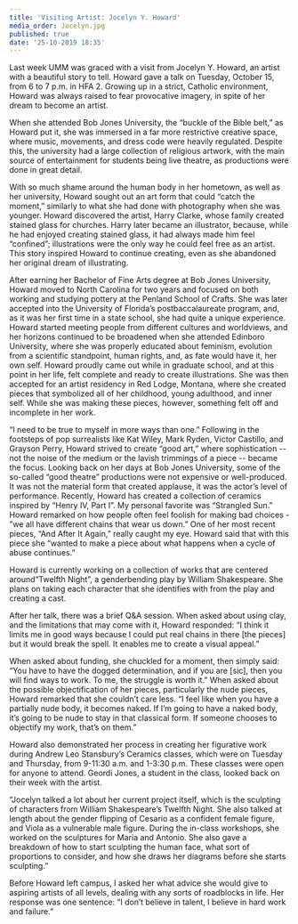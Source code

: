 ```yaml
---
title: 'Visiting Artist: Jocelyn Y. Howard'
media_order: Jocelyn.jpg
published: true
date: '25-10-2019 18:35'
---
```


Last week UMM was graced with a visit from Jocelyn Y. Howard, an artist with a beautiful story to tell. Howard gave a talk on Tuesday, October 15, from 6 to 7 p.m. in HFA 2. Growing up in a strict, Catholic environment, Howard was always raised to fear provocative imagery,  in spite of her dream to become an artist.

When she attended Bob Jones University, the “buckle of the Bible belt,” as Howard put it, she was immersed in a far more restrictive creative space, where music, movements, and dress code were heavily regulated. Despite this, the university had a large collection of religious artwork, with the main source of entertainment for students being live theatre, as productions were done in great detail. 

With so much shame around the human body in her hometown, as well as her university, Howard sought out an art form that could “catch the moment,” similarly to what she had done with photography when she was younger. Howard discovered the artist, Harry Clarke, whose family created stained glass for churches. Harry later became an illustrator, because, while he had enjoyed creating stained glass, it had always made him feel “confined”; illustrations were the only way he could feel free as an artist. This story inspired Howard to continue creating, even as she abandoned her original dream of illustrating.

After earning her Bachelor of Fine Arts degree at Bob Jones University, Howard moved to North Carolina for two years and focused on both working and studying pottery at the Penland School of Crafts. She was later accepted into the University of Florida’s postbaccalaureate program, and, as it was her first time in a state school, she had quite a unique experience. Howard started meeting people from different cultures and worldviews, and her horizons continued to be broadened when she attended Edinboro University, where she was properly educated about feminism, evolution from a scientific standpoint, human rights, and, as fate would have it, her own self. Howard proudly came out while in graduate school, and at this point in her life, felt complete and ready to create illustrations. She was then accepted for
an artist residency in Red Lodge, Montana, where she created pieces that symbolized all of her childhood, young adulthood, and inner self. While she was making these pieces, however, something felt off and incomplete in her work. 

“I need to be true to myself in more ways than one.” Following in the footsteps of pop surrealists like Kat Wiley, Mark Ryden, Victor Castillo, and Grayson Perry, Howard strived to create “good art,” where sophistication -- not the noise of the medium or the lavish trimmings of a piece -- became the focus. Looking back on her days at Bob Jones University, some of the so-called “good theatre” productions were not expensive or well-produced. It was not the material form that created applause, it was the actor’s level of performance. Recently, Howard has created a collection of ceramics inspired by “Henry IV, Part I”. My personal favorite was “Strangled Sun.” Howard remarked on how people often feel foolish for making bad choices - ”we all have different chains that wear us down.” One of her most recent pieces, “And After It Again,” really caught my eye. Howard said that with this piece she “wanted to make a piece about what happens when a cycle of abuse continues.” 

Howard is currently working on a collection of works that are centered around“Twelfth Night”, a genderbending play by William Shakespeare. She plans on taking each character that she identifies with from the play and creating a cast.

After her talk, there was a brief Q&A session. When asked about using clay, and the limitations that may come with it, Howard responded: “I think it limits me in good ways because I could put real chains in there [the pieces] but it would break the spell. It enables me to create a visual appeal.”

When asked about funding, she chuckled for a moment, then simply said: “You have to have the dogged determination, and if you are [sic], then you will find ways to work. To me, the struggle is worth it.” When asked about the possible objectification of her pieces, particularly the nude pieces, Howard remarked that she couldn’t care less. “I feel like when you have a partially nude body, it becomes naked. If I’m going to have a naked body, it’s going to be nude to stay in that classical form. If someone chooses to objectify my work, that’s on them.”

Howard also demonstrated her process in creating her figurative work during Andrew Leo Stansbury’s Ceramics classes, which were on Tuesday and Thursday, from
9-11:30 a.m. and 1-3:30 p.m. These classes were open for anyone to attend. Geordi Jones, a student in the class, looked back on their week with the artist.

“Jocelyn talked a lot about her current project itself, which is the sculpting of characters from William Shakespeare’s Twelfth Night. She also talked at length about the
gender flipping of Cesario as a confident female figure, and Viola as a vulnerable male figure. During the in-class workshops, she worked on the sculptures for Maria and Antonio. She also gave a breakdown of how to start sculpting the human face, what sort of proportions to consider, and how she draws her diagrams before she starts sculpting.”

Before Howard left campus, I asked her what advice she would give to aspiring artists of all levels, dealing with any sorts of roadblocks in life. Her response was one
sentence: “I don’t believe in talent, I believe in hard work and failure.”